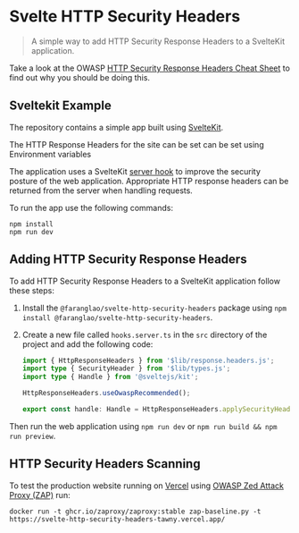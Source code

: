 # Svelte HTTP Security Headers

> A simple way to add HTTP Security Response Headers to a SvelteKit application.

Take a look at the OWASP [HTTP Security Response Headers Cheat Sheet](https://cheatsheetseries.owasp.org/cheatsheets/HTTP_Headers_Cheat_Sheet.html) to find out why you should be doing this.

## Sveltekit Example

The repository contains a simple app built using [SvelteKit](https://kit.svelte.dev/).

The HTTP Response Headers for the site can be set can be set using Environment variables

The application uses a SvelteKit [server hook](https://kit.svelte.dev/docs/hooks) to improve the security posture of the web application. Appropriate HTTP response headers can be returned from the server when handling requests.

To run the app use the following commands:

```shell
npm install
npm run dev
```

## Adding HTTP Security Response Headers

To add HTTP Security Response Headers to a SvelteKit application follow these steps:

1. Install the `@faranglao/svelte-http-security-headers` package using `npm install @faranglao/svelte-http-security-headers`.
2. Create a new file called `hooks.server.ts` in the `src` directory of the project and add the following code:

   ```typescript
   import { HttpResponseHeaders } from '$lib/response.headers.js';
   import type { SecurityHeader } from '$lib/types.js';
   import type { Handle } from '@sveltejs/kit';

   HttpResponseHeaders.useOwaspRecommended();

   export const handle: Handle = HttpResponseHeaders.applySecurityHeaderHook;
   ```

Then run the web application using `npm run dev` or `npm run build && npm run preview`.

## HTTP Security Headers Scanning

To test the production website running on [Vercel](https://vercel.com/) using [OWASP Zed Attack Proxy (ZAP)](https://www.zaproxy.org/) run:

```shell
docker run -t ghcr.io/zaproxy/zaproxy:stable zap-baseline.py -t https://svelte-http-security-headers-tawny.vercel.app/
```
